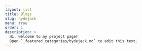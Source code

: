 ```yaml
---
layout: list
title: Blogs
slug: hydejack
menu: true
order: 1
description: >
  Hi, welcome to my project page!
  Open `_featured_categories/hydejack.md` to edit this text.
---
```

